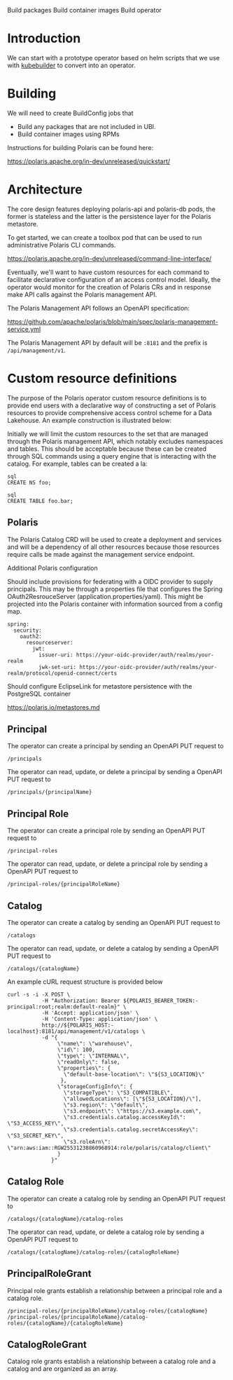 
Build packages
Build container images
Build operator

# Introduction

We can start with a prototype operator based on helm scripts that we use with [kubebuilder](https://github.com/kubernetes-sigs/kubebuilder) to convert into an operator.

# Building

We will need to create BuildConfig jobs that

* Build any packages that are not included in UBI.
* Build container images using RPMs

Instructions for building Polaris can be found here:

https://polaris.apache.org/in-dev/unreleased/quickstart/

# Architecture

The core design features deploying polaris-api and polaris-db pods, the former is stateless and the latter is the persistence layer for the Polaris metastore.

To get started, we can create a toolbox pod that can be used to run administrative Polaris CLI commands.

https://polaris.apache.org/in-dev/unreleased/command-line-interface/

Eventually, we'll want to have custom resources for each command to facilitate declarative configuration of an access control model. Ideally, the operator would monitor for the creation of Polaris CRs and in response make API calls against the Polaris management API.

The Polaris Management API follows an OpenAPI specification:

https://github.com/apache/polaris/blob/main/spec/polaris-management-service.yml

The Polaris Management API by default will be `:8181` and the prefix is `/api/management/v1`.

# Custom resource definitions

The purpose of the Polaris operator custom resource definitions is to provide end users with a declarative way of constructing a set of Polaris resources to provide comprehensive access control scheme for a Data Lakehouse. An example construction is illustrated below:
 
Initially we will limit the custom resources to the set that are managed through the Polaris management API, which notably excludes namespaces and tables. This should be acceptable because these can be created through SQL commands using a query engine that is interacting with the catalog. For example, tables can be created a la:

```
sql
CREATE NS foo;
```
```
sql
CREATE TABLE foo.bar;
```

## Polaris

The Polaris Catalog CRD will be used to create a deployment and services and will be a dependency of all other resources because those resources require calls be made against the management service endpoint.

Additional Polaris configuration

Should include provisions for federating with a OIDC provider to supply principals. This may be through a properties file that configures the Spring OAuth2ResrouceServer (application.properties/yaml). This might be projected into the Polaris container with information sourced from a config map.

```
spring:
  security:
    oauth2:
      resourceserver:
        jwt:
          issuer-uri: https://your-oidc-provider/auth/realms/your-realm
          jwk-set-uri: https://your-oidc-provider/auth/realms/your-realm/protocol/openid-connect/certs
```

Should configure EclipseLink for metastore persistence with the PostgreSQL container

https://polaris.io/metastores.md

## Principal

The operator can create a principal by sending an OpenAPI PUT request to

`/principals`

The operator can read, update, or delete a principal by sending a OpenAPI PUT request to

`/principals/{principalName}`

## Principal Role

The operator can create a principal role by sending an OpenAPI PUT request to

`/principal-roles`

The operator can read, update, or delete a principal role by sending a OpenAPI PUT request to

`/principal-roles/{principalRoleName}`

## Catalog

The operator can create a catalog by sending an OpenAPI PUT request to

`/catalogs`

The operator can read, update, or delete a catalog by sending a OpenAPI PUT request to

`/catalogs/{catalogName}`

An example cURL request structure is provided below

```
curl -s -i -X POST \
           -H "Authorization: Bearer ${POLARIS_BEARER_TOKEN:-principal:root;realm:default-realm}" \
           -H 'Accept: application/json' \
           -H 'Content-Type: application/json' \
           http://${POLARIS_HOST:-localhost}:8181/api/management/v1/catalogs \
           -d "{
                \"name\": \"warehouse\",
                \"id\": 100,
                \"type\": \"INTERNAL\",
                \"readOnly\": false,
                \"properties\": {
                  \"default-base-location\": \"${S3_LOCATION}\"
                 },
                \"storageConfigInfo\": {
                  \"storageType\": \"S3_COMPATIBLE\",
                  \"allowedLocations\": [\"${S3_LOCATION}/\"],
                  \"s3.region\": \"default\",
                  \"s3.endpoint\": \"https://s3.example.com\",
                  \"s3.credentials.catalog.accessKeyId\": \"S3_ACCESS_KEY\",
                  \"s3.credentials.catalog.secretAccessKey\": \"S3_SECRET_KEY\",
                  \"s3.roleArn\": \"arn:aws:iam::RGW25531238860968914:role/polaris/catalog/client\"
                }
              }"
````

## Catalog Role

The operator can create a catalog role by sending an OpenAPI PUT request to

`/catalogs/{catalogName}/catalog-roles`

The operator can read, update, or delete a catalog role by sending a OpenAPI PUT request to

`/catalogs/{catalogName}/catalog-roles/{catalogRoleName}`

## PrincipalRoleGrant

Principal role grants establish a relationship between a principal role and a catalog role.

`/principal-roles/{principalRoleName}/catalog-roles/{catalogName}`
`/principal-roles/{principalRoleName}/catalog-roles/{catalogName}/{catalogRoleName}`

## CatalogRoleGrant

Catalog role grants establish a relationship between a catalog role and a catalog and are organized as an array.

